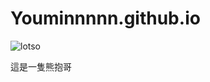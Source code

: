 # Youminnnnn.github.io

![lotso](https://github.com/user-attachments/assets/d957628a-9cea-48c9-b71d-9893f77275fd)

這是一隻熊抱哥
